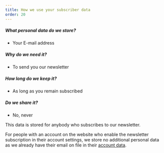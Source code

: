 ```yaml
---
title: How we use your subscriber data
order: 20
---
```


##### What personal data do we store?

- Your E-mail address

##### Why do we need it?

- To send you our newsletter

##### How long do we keep it?

- As long as you remain subscribed

##### Do we share it?

- No, never

<Note> 

This data is stored for anybody who subscribes to our newsletter.

For people with an account on the website who enable the newsletter subscription in their account settings, we store no additional personal data as we already have their email on file in their [account data][1].

</Note>

[1]: /docs/various/privacy/account/
